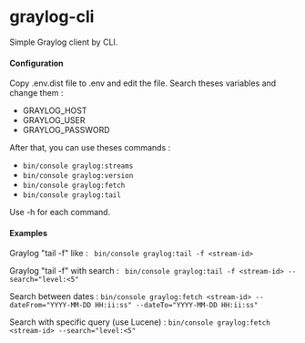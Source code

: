 # graylog-cli

Simple Graylog client by CLI.


#### Configuration
Copy .env.dist file to .env and edit the file. Search theses variables and change them :
 - GRAYLOG_HOST
 - GRAYLOG_USER
 - GRAYLOG_PASSWORD


After that, you can use theses commands :
 - ``bin/console graylog:streams``
 - ``bin/console graylog:version``
 - ``bin/console graylog:fetch``
 - ``bin/console graylog:tail``
 
Use -h for each command.


#### Examples 

Graylog "tail -f" like :
`` 
bin/console graylog:tail -f <stream-id> 
`` 

Graylog "tail -f" with search :
`` 
bin/console graylog:tail -f <stream-id> --search="level:<5"
`` 

Search between dates :
``
bin/console graylog:fetch <stream-id> --dateFrom="YYYY-MM-DD HH:ii:ss" --dateTo="YYYY-MM-DD HH:ii:ss"
``

Search with specific query (use Lucene) :
``
bin/console graylog:fetch <stream-id> --search="level:<5"
``